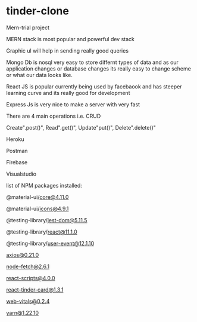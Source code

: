 # tinder-clone

Mern-trial project  

MERN stack is most popular and powerful dev stack  

Graphic ul will help in sending really good queries  

Mongo Db is nosql very easy to store differnt types of data and as our application changes or database changes its really easy to change scheme or what our data looks like.  

React JS is popular currently being used by facebaook and has steeper learning curve and its really good for development  

Express Js is very nice to make a server with very fast   

There are 4 main operations i.e. CRUD  

Create".post()", Read".get()", Update"put()", Delete".delete()"  

Heroku  

Postman  

Firebase  

Visualstudio  

list of NPM packages installed:   

@material-ui/core@4.11.0  

@material-ui/icons@4.9.1  

@testing-library/jest-dom@5.11.5  

@testing-library/react@11.1.0  

@testing-library/user-event@12.1.10  

axios@0.21.0  

node-fetch@2.6.1  

react-scripts@4.0.0  

react-tinder-card@1.3.1  

web-vitals@0.2.4  

yarn@1.22.10  
